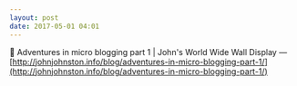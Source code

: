 ```yaml
---
layout: post
date: 2017-05-01 04:01
---
```

🔗 Adventures in micro blogging part 1 | John's World Wide Wall Display — [http://johnjohnston.info/blog/adventures-in-micro-blogging-part-1/](http://johnjohnston.info/blog/adventures-in-micro-blogging-part-1/)
